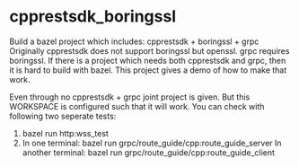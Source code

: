 # cpprestsdk_boringssl

Build a bazel project which includes: cpprestsdk + boringssl + grpc
Originally cpprestsdk does not support boringssl but openssl.
grpc requires boringssl. If there is a project which needs both cpprestsdk and grpc, then it is hard to build with bazel.
This project gives a demo of how to make that work.

Even through no cpprestsdk + grpc joint project is given. But this WORKSPACE is configured such that it will work. You can
check with following two seperate tests:

1. bazel run http:wss_test
2. In one terminal: bazel run grpc/route_guide/cpp:route_guide_server
   In another terminal: bazel run grpc/route_guide/cpp:route_guide_client
